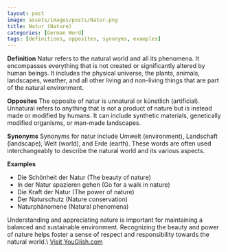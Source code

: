 ```yaml
---
layout: post
image: assets/images/posts/Natur.png
title: Natur (Nature)
categories: [German Word]
tags: [definitions, opposites, synonyms, examples]
---
```


**Definition**
Natur refers to the natural world and all its phenomena. It encompasses everything that is not created or significantly altered by human beings. It includes the physical universe, the plants, animals, landscapes, weather, and all other living and non-living things that are part of the natural environment. 

**Opposites**
The opposite of natur is unnatural or künstlich (artificial). Unnatural refers to anything that is not a product of nature but is instead made or modified by humans. It can include synthetic materials, genetically modified organisms, or man-made landscapes.

**Synonyms**
Synonyms for natur include Umwelt (environment), Landschaft (landscape), Welt (world), and Erde (earth). These words are often used interchangeably to describe the natural world and its various aspects.

**Examples**
- Die Schönheit der Natur (The beauty of nature)
- In der Natur spazieren gehen (Go for a walk in nature)
- Die Kraft der Natur (The power of nature)
- Der Naturschutz (Nature conservation)
- Naturphänomene (Natural phenomena)

Understanding and appreciating nature is important for maintaining a balanced and sustainable environment. Recognizing the beauty and power of nature helps foster a sense of respect and responsibility towards the natural world.\ <a id="yg-widget-0" class="youglish-widget" data-query="Natur" data-lang="german" data-components="8412" data-auto-start="0" data-bkg-color="theme_light" data-title="How%20to%20pronounce%20Natur%20in%20German"  rel="nofollow" href="https://youglish.com">Visit YouGlish.com</a><script async src="https://youglish.com/public/emb/widget.js" charset="utf-8"></script>